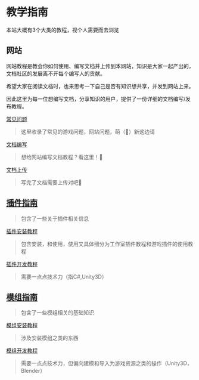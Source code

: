 # 教学指南



本站大概有3个大类的教程，视个人需要而去浏览


## 网站

网站教程是教会你如何使用、编写文档并上传到本网站，知识是大家一起产出的，文档社区的发展离不开每个编写人的贡献。

希望大家在阅读文档时，也来思考一下自己是否有知识想共享，并发到网站上来。

因此这里为每一位想编写文档，分享知识的用户，提供了一份详细的文档编写/发布教程。

 [常见问题](/faq/)

> 这里收录了常见的游戏问题，网站问题，萌（👴）新这边请

 [文档编写](/guide/write_docs/)

> 想给网站编写文档教程？看这里！🥰

 [文档上传](/guide/up_docs/)

> 写完了文档需要上传对吧🤔




## [插件指南](/plugin/)
> 包含了一些关于插件相关信息


 [插件安装教程](/plugin/use_plugin.html)

> 包含安装，和使用，使用又具体细分为工作室插件教程和游戏插件的使用教程

 [插件开发教程](/plugin/dev_plugin.html)

> 需要一点点技术力（指C#,Unity3D）



## [模组指南](/mode/)
> 包含了一些模组相关的基础知识

 [模组安装教程](/mode/use_mode.html)

> 涉及安装模组之类的东西

 [模组开发教程](/mode/dev_mode.html)

> 需要一点点技术力，但偏向建模和导入为游戏资源之类的操作（Unity3D，Blender）

## 
